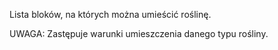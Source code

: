 Lista bloków, na których można umieścić roślinę.

UWAGA: Zastępuje warunki umieszczenia danego typu rośliny.